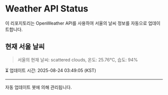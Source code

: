 
# Weather API Status

이 리포지토리는 OpenWeather API를 사용하여 서울의 날씨 정보를 자동으로 업데이트합니다.

## 현재 서울 날씨
> 서울의 현재 날씨: scattered clouds, 온도: 25.76°C, 습도: 94%

⏳ 업데이트 시간: 2025-08-24 03:49:05 (KST)

---
자동 업데이트 봇에 의해 관리됩니다.
